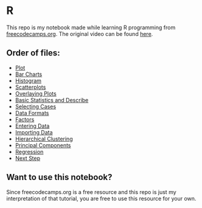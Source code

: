 # R

This repo is my notebook made while learning R programming from [freecodecamps.org](https://www.freecodecamp.org/).
The original video can be found [here](https://www.youtube.com/watch?v=_V8eKsto3Ug).

## Order of files:
* [Plot](https://github.com/spsaroj/R-self-learning-Jupyter-Notebook/blob/master/Plot%20Intro.ipynb)
* [Bar Charts](https://github.com/spsaroj/R-self-learning-Jupyter-Notebook/blob/master/Bar%20charts.ipynb)
* [Histogram](https://github.com/spsaroj/R-self-learning-Jupyter-Notebook/blob/master/Histogram.ipynb)
* [Scatterplots](https://github.com/spsaroj/R-self-learning-Jupyter-Notebook/blob/master/Scatterplot.ipynb)
* [Overlaying Plots](https://github.com/spsaroj/R-self-learning-Jupyter-Notebook/blob/master/Overlaying%20Plots.ipynb)
* [Basic Statistics and Describe](https://github.com/spsaroj/R-self-learning-Jupyter-Notebook/blob/master/Basic%20Statistics%20and%20Describe.ipynb)
* [Selecting Cases](https://github.com/spsaroj/R-self-learning-Jupyter-Notebook/blob/master/Selecting%20Cases.ipynb)
* [Data Formats](https://github.com/spsaroj/R-self-learning-Jupyter-Notebook/blob/master/Data%20Formats.ipynb)
* [Factors](https://github.com/spsaroj/R-self-learning-Jupyter-Notebook/blob/master/Factors.ipynb)
* [Entering Data](https://github.com/spsaroj/R-self-learning-Jupyter-Notebook/blob/master/Entering%20Data.ipynb)
* [Importing Data]()
* [Hierarchical Clustering]()
* [Principal Components]()
* [Regression]()
* [Next Step]()

## Want to use this notebook?
Since freecodecamps.org is a free resource and this repo is just my interpretation of that tutorial, you are free to use this resource for your own.
